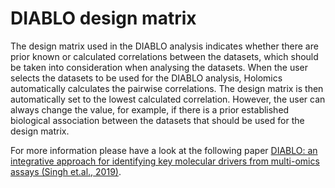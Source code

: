 # DIABLO design matrix

The design matrix used in the DIABLO analysis indicates whether there are prior known or calculated correlations between the datasets, which should be taken into consideration when analysing the datasets. When the user selects the datasets to be used for the DIABLO analysis, Holomics automatically calculates the pairwise correlations. The design matrix is then automatically set to the lowest calculated correlation. However, the user can always change the value, for example, if there is a prior established biological association between the datasets that should be used for the design matrix. 

For more information please have a look at the following paper <a class='mixOmics-link' href="https://academic.oup.com/bioinformatics/article/35/17/3055/5292387" rel="noreferrer noopener" target="_blank">DIABLO: an integrative approach for identifying key molecular drivers from multi-omics assays (Singh et.al., 2019)</a>.